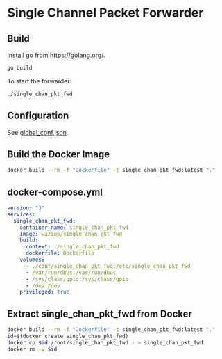 # Single Channel Packet Forwarder

## Build

Install go from https://golang.org/.

```sh
go build
```

To start the forwarder:

```sh
./single_chan_pkt_fwd
```

## Configuration

See [global_conf.json](https://github.com/Waziup/single_chan_pkt_fwd/blob/master/global_conf.json).

## Build the Docker Image

```sh
docker build --rm -f "Dockerfile" -t single_chan_pkt_fwd:latest "."
```

## docker-compose.yml

```yml
version: "3"
services:
  single_chan_pkt_fwd:
    container_name: single_chan_pkt_fwd
    image: waziup/single_chan_pkt_fwd
    build:
      context: ./single_chan_pkt_fwd
      dockerfile: Dockerfile
    volumes:
      - ./conf/single_chan_pkt_fwd:/etc/single_chan_pkt_fwd
      - /var/run/dbus:/var/run/dbus
      - /sys/class/gpio:/sys/class/gpio
      - /dev:/dev
    privileged: true
```

## Extract single_chan_pkt_fwd from Docker

```sh
docker build --rm -f "Dockerfile" -t single_chan_pkt_fwd:latest "."
id=$(docker create single_chan_pkt_fwd)
docker cp $id:/root/single_chan_pkt_fwd - > single_chan_pkt_fwd
docker rm -v $id
```